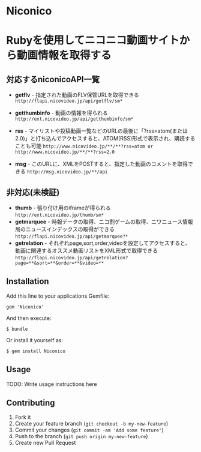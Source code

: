 # Niconico

Rubyを使用してニコニコ動画サイトから動画情報を取得する
=========================================================

## 対応するniconicoAPI一覧
* **getflv** - 指定された動画のFLV保管URLを取得できる
  `http://flapi.nicovideo.jp/api/getflv/sm*`

* **getthumbinfo** - 動画の情報を得られる
  `http://ext.nicovideo.jp/api/getthumbinfo/sm*`

* **rss** - マイリストや投稿動画一覧などのURLの最後に「?rss=atom(または2.0)」と打ち込んでアクセスすると、ATOM(RSS)形式で表示され、購読することも可能
    `http://www.nicovideo.jp/**/**?rss=atom or http://www.nicovideo.jp/**/**?rss=2.0`

* **msg** - このURLに、XMLをPOSTすると、指定した動画のコメントを取得できる
    `http://msg.nicovideo.jp/**/api`


## 非対応(未検証)
* **thumb** - 張り付け用のiframeが得られる
    `http://ext.nicovideo.jp/thumb/sm*`
* **getmarquee** - 時報データの取得、ニコ割ゲームの取得、ニワニュース情報局のニュースインデックスの取得ができる
    `http://flapi.nicovideo.jp/api/getmarquee?*`
* **getrelation** - それぞれpage,sort,order,videoを設定してアクセスすると、動画に関連するオススメ動画リストをXML形式で取得できる
    `http://flapi.nicovideo.jp/api/getrelation?page=**&sort=**&order=**&video=**`


## Installation

Add this line to your applications Gemfile:

    gem 'Niconico'

And then execute:

    $ bundle

Or install it yourself as:

    $ gem install Niconico

## Usage

TODO: Write usage instructions here

## Contributing

1. Fork it
2. Create your feature branch (`git checkout -b my-new-feature`)
3. Commit your changes (`git commit -am 'Add some feature'`)
4. Push to the branch (`git push origin my-new-feature`)
5. Create new Pull Request
